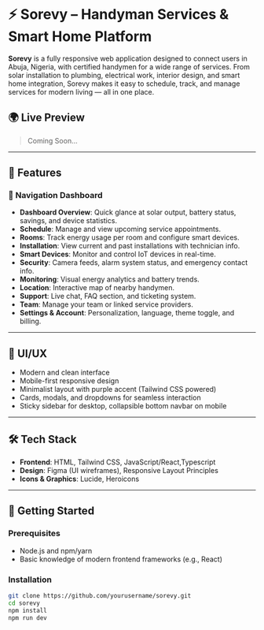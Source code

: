 # ⚡ Sorevy – Handyman Services & Smart Home Platform

**Sorevy** is a fully responsive web application designed to connect users in Abuja, Nigeria, with certified handymen for a wide range of services. From solar installation to plumbing, electrical work, interior design, and smart home integration, Sorevy makes it easy to schedule, track, and manage services for modern living — all in one place.

## 🌍 Live Preview
> Coming Soon...

---

## 📱 Features

### 🧭 Navigation Dashboard
- **Dashboard Overview**: Quick glance at solar output, battery status, savings, and device statistics.
- **Schedule**: Manage and view upcoming service appointments.
- **Rooms**: Track energy usage per room and configure smart devices.
- **Installation**: View current and past installations with technician info.
- **Smart Devices**: Monitor and control IoT devices in real-time.
- **Security**: Camera feeds, alarm system status, and emergency contact info.
- **Monitoring**: Visual energy analytics and battery trends.
- **Location**: Interactive map of nearby handymen.
- **Support**: Live chat, FAQ section, and ticketing system.
- **Team**: Manage your team or linked service providers.
- **Settings & Account**: Personalization, language, theme toggle, and billing.

---

## 🎨 UI/UX

- Modern and clean interface
- Mobile-first responsive design
- Minimalist layout with purple accent (Tailwind CSS powered)
- Cards, modals, and dropdowns for seamless interaction
- Sticky sidebar for desktop, collapsible bottom navbar on mobile

---

## 🛠️ Tech Stack

- **Frontend**: HTML, Tailwind CSS, JavaScript/React,Typescript 
- **Design**: Figma (UI wireframes), Responsive Layout Principles
- **Icons & Graphics**: Lucide, Heroicons

---

## 🚀 Getting Started

### Prerequisites
- Node.js and npm/yarn
- Basic knowledge of modern frontend frameworks (e.g., React)

### Installation
```bash
git clone https://github.com/yourusername/sorevy.git
cd sorevy
npm install
npm run dev
